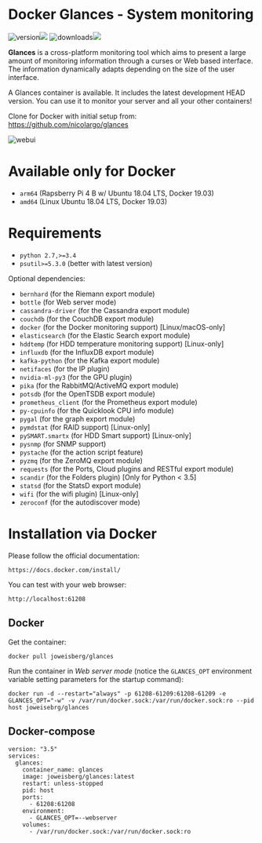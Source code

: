 Docker Glances - System monitoring
============

![version](https://img.shields.io/pypi/v/glances.svg)![](https://pypi.python.org/pypi/Glances)
![downloads](https://pepy.tech/badge/glances/month)![](https://pepy.tech/project/glances)

**Glances** is a cross-platform monitoring tool which aims to present a large amount of monitoring information through a curses or Web based interface. The information dynamically adapts depending on the size of the user interface.

A Glances container is available. It includes the latest development HEAD version. You can use it to monitor your server and all your other containers!

Clone for Docker with initial setup from:
https://github.com/nicolargo/glances

![webui](https://raw.githubusercontent.com/nicolargo/glances/develop/docs/_static/glances-responsive-webdesign.png)

Available only for Docker
============
- ``arm64`` (Rapsberry Pi 4 B w/ Ubuntu 18.04 LTS, Docker 19.03)
- ``amd64`` (Linux Ubuntu 18.04 LTS, Docker 19.03)

Requirements
============

- ``python 2.7,>=3.4``
- ``psutil>=5.3.0`` (better with latest version)

Optional dependencies:

- ``bernhard`` (for the Riemann export module)
- ``bottle`` (for Web server mode)
- ``cassandra-driver`` (for the Cassandra export module)
- ``couchdb`` (for the CouchDB export module)
- ``docker`` (for the Docker monitoring support) [Linux/macOS-only]
- ``elasticsearch`` (for the Elastic Search export module)
- ``hddtemp`` (for HDD temperature monitoring support) [Linux-only]
- ``influxdb`` (for the InfluxDB export module)
- ``kafka-python`` (for the Kafka export module)
- ``netifaces`` (for the IP plugin)
- ``nvidia-ml-py3`` (for the GPU plugin)
- ``pika`` (for the RabbitMQ/ActiveMQ export module)
- ``potsdb`` (for the OpenTSDB export module)
- ``prometheus_client`` (for the Prometheus export module)
- ``py-cpuinfo`` (for the Quicklook CPU info module)
- ``pygal`` (for the graph export module)
- ``pymdstat`` (for RAID support) [Linux-only]
- ``pySMART.smartx`` (for HDD Smart support) [Linux-only]
- ``pysnmp`` (for SNMP support)
- ``pystache`` (for the action script feature)
- ``pyzmq`` (for the ZeroMQ export module)
- ``requests`` (for the Ports, Cloud plugins and RESTful export module)
- ``scandir`` (for the Folders plugin) [Only for Python < 3.5]
- ``statsd`` (for the StatsD export module)
- ``wifi`` (for the wifi plugin) [Linux-only]
- ``zeroconf`` (for the autodiscover mode)

Installation via Docker
============

Please follow the official documentation:

    https://docs.docker.com/install/

You can test with your web browser:

    http://localhost:61208

Docker
---------------------


Get the container:

    docker pull joweisberg/glances

Run the container in *Web server mode* (notice the `GLANCES_OPT` environment variable setting parameters for the startup command):

    docker run -d --restart="always" -p 61208-61209:61208-61209 -e GLANCES_OPT="-w" -v /var/run/docker.sock:/var/run/docker.sock:ro --pid host joweisebrg/glances

Docker-compose
---------------------

    version: "3.5"
    services:
      glances:
        container_name: glances
        image: joweisberg/glances:latest
        restart: unless-stopped
        pid: host
        ports:
          - 61208:61208
        environment:
          - GLANCES_OPT=--webserver
        volumes:
          - /var/run/docker.sock:/var/run/docker.sock:ro
